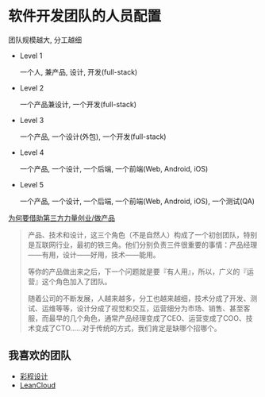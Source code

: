 # 软件开发团队的人员配置

团队规模越大, 分工越细

* Level 1

  一个人, 兼产品, 设计, 开发(full-stack)

* Level 2

  一个产品兼设计, 一个开发(full-stack)

* Level 3

  一个产品, 一个设计(外包), 一个开发(full-stack)

* Level 4

  一个产品, 一个设计, 一个后端, 一个前端(Web, Android, iOS)

* Level 5

  一个产品, 一个设计, 一个后端, 一个前端(Web, Android, iOS), 一个测试(QA)


[为何要借助第三方力量创业/做产品](http://zhuanlan.zhihu.com/iamsujie/20480028)
> 产品、技术和设计，这三个角色（不是自然人）构成了一个初创团队，特别是互联网行业，最初的铁三角。他们分别负责三件很重要的事情：产品经理——有用，设计——好用，技术——能用。
> 
> 等你的产品做出来之后，下一个问题就是要『有人用』，所以，广义的『运营』这个角色加入了团队。
> 
> 随着公司的不断发展，人越来越多，分工也越来越细，技术分成了开发、测试、运维等等，设计分成了视觉和交互，运营细分为市场、销售、甚至客服，而最早的几个角色，通常产品经理变成了CEO、运营变成了COO、技术变成了CTO……对于传统的方式，我们肯定是缺哪个招哪个。


## 我喜欢的团队
* [彩程设计](http://mycolorway.com/)
* [LeanCloud](http://open.leancloud.cn/)
